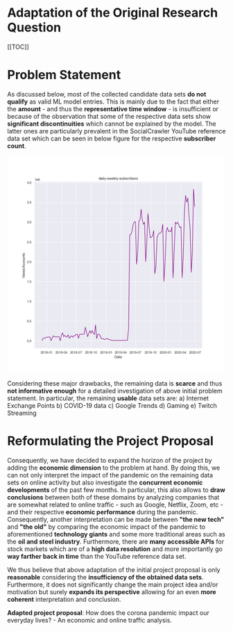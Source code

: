 #  Adaptation of the Original Research Question
[[TOC]]

# Problem Statement
As discussed below, most of the collected candidate data sets **do not qualify** as valid ML model entries. This is mainly due to the fact that either the **amount** - and thus the **representative time window** - is insufficient or because of the observation that some of the respective data sets show **significant discontinuities** which cannot be explained by the model. The latter ones are particularly prevalent in the SocialCrawler YouTube reference data set which can be seen in below figure for the respective **subscriber count**. 

<img src="/documentation/graphs/socialblade/daily_weekly_subscribers.png" alt="Daily Weekly Subscribers" width="500"/>

Considering these major drawbacks, the remaining data is **scarce** and thus **not informative enough** for a detailed investigation of above initial problem statement. In particular, the remaining **usable** data sets are:
a) Internet Exchange Points
b) COVID-19 data
c) Google Trends
d) Gaming 
e) Twitch Streaming

# Reformulating the Project Proposal
Consequently, we have decided to expand the horizon of the project by adding the **economic dimension** to the problem at hand. By doing this, we can not only interpret the impact of the pandemic on the remaining data sets on online activity but also investigate the **concurrent economic developments** of the past few months. In particular, this also allows to **draw conclusions** between both of these domains by analyzing companies that are somewhat related to online traffic - such as Google, Netflix, Zoom, etc -  and their respective **economic performance** during the pandemic. Consequently, another interpretation can be made between **"the new tech"** and **"the old"** by comparing the economic impact of the pandemic to aforementioned **technology giants** and some more traditional areas such as the **oil and steel industry**.  Furthermore, there are **many accessible APIs** for stock markets which are of a **high data resolution** and more importantly go **way farther back in time** than the YouTube reference data set. 

We thus believe that above adaptation of the initial project proposal is only **reasonable** considering the **insufficiency of the obtained data sets**. Furthermore, it does not significantly change the main project idea and/or motivation but surely **expands its perspective** allowing for an even **more coherent** interpretation and conclusion. 


**Adapted project proposal**: How does the corona pandemic impact our everyday lives? - An economic and online traffic analysis. 
